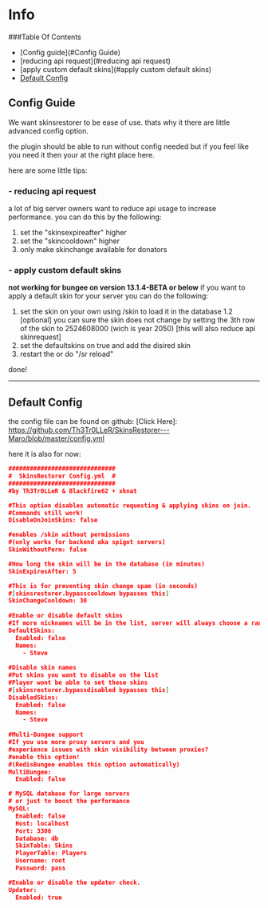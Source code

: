 # Info

###Table Of Contents
- [Config guide](#Config Guide)
-   [reducing api request](#reducing api request)
-   [apply custom default skins](#apply custom default skins)
- [Default Config](#default-config)


## Config Guide

We want skinsrestorer to be ease of use. thats why it there are little advanced config option.

the plugin should be able to run without config needed but if you feel like you need it then your at the right place here.

here are some little tips:

### - reducing api request
a lot of big server owners want to reduce api usage to increase performance. you can do this by the following:
1. set the "skinsexpireafter" higher
2. set the "skincooldown" higher 
3. only make skinchange available for donators 

### - apply custom default skins
**not working for bungee on version 13.1.4-BETA or below**
if you want to apply a default skin for your server you can do the following:
1. set the skin on your own using /skin to load it in the database
1.2 [optional] you can sure the skin does not change by setting the 3th row of the skin to 2524608000 (wich is year 2050) [this will also reduce api skinrequest]
2. set the defaultskins on true and add the disired skin
3. restart the or do "/sr reload"


done!

-----------------

## Default Config
the config file can be found on github: [Click Here]: https://github.com/Th3Tr0LLeR/SkinsRestorer---Maro/blob/master/config.yml

here it is also for now:
```json
##############################
#  SkinsRestorer Config.yml  #
##############################
#by Th3Tr0LLeR & Blackfire62 + xknat 

#This option disables automatic requesting & applying skins on join.
#Commands still work!
DisableOnJoinSkins: false

#enables /skin without permissions
#(only works for backend aka spigot servers)
SkinWithoutPerm: false

#How long the skin will be in the database (in minutes)
SkinExpiresAfter: 5

#This is for preventing skin change spam (in seconds)
#[skinsrestorer.bypasscooldown bypasses this]
SkinChangeCooldown: 30
 
#Enable or disable default skins
#If more nicknames will be in the list, server will always choose a random one.
DefaultSkins:
  Enabled: false
  Names:
    - Steve
    
#Disable skin names
#Put skins you want to disable on the list
#Player wont be able to set these skins
#[skinsrestorer.bypassdisabled bypasses this]
DisabledSkins:
  Enabled: false
  Names:
    - Steve
    
#Multi-Bungee support
#If you use more proxy servers and you
#experience issues with skin visibility between proxies?
#enable this option!
#(RedisBungee enables this option automatically)
MultiBungee:
  Enabled: false

# MySQL database for large servers
# or just to boost the performance
MySQL:
  Enabled: false
  Host: localhost
  Port: 3306
  Database: db
  SkinTable: Skins
  PlayerTable: Players
  Username: root
  Password: pass

#Enable or disable the updater check.
Updater:
  Enabled: true
```

